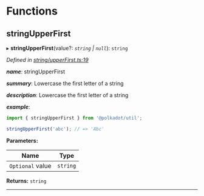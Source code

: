 

# Functions

<a id="stringupperfirst"></a>

##  stringUpperFirst

▸ **stringUpperFirst**(value?: *`string` | `null`*): `string`

*Defined in [string/upperFirst.ts:19](https://github.com/polkadot-js/common/blob/9f9ceff/packages/util/src/string/upperFirst.ts#L19)*

*__name__*: stringUpperFirst

*__summary__*: Lowercase the first letter of a string

*__description__*: Lowercase the first letter of a string

*__example__*:   

```javascript
import { stringUpperFirst } from '@polkadot/util';

stringUpperFirst('abc'); // => 'Abc'
```

**Parameters:**

| Name | Type |
| ------ | ------ |
| `Optional` value | `string` | `null` |

**Returns:** `string`

___

